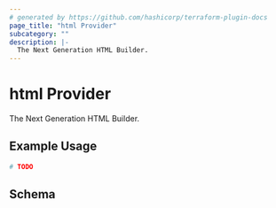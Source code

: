 ```yaml
---
# generated by https://github.com/hashicorp/terraform-plugin-docs
page_title: "html Provider"
subcategory: ""
description: |-
  The Next Generation HTML Builder.
---
```


# html Provider

The Next Generation HTML Builder.

## Example Usage

```terraform
# TODO
```

<!-- schema generated by tfplugindocs -->
## Schema
